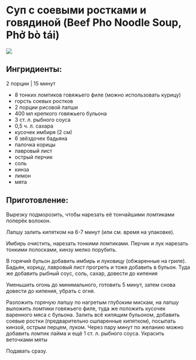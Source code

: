 # Суп с соевыми ростками и говядиной \(Beef Pho Noodle Soup, Phở bò tái\)

![](https://s-media-cache-ak0.pinimg.com/564x/70/74/49/707449611a7b1840050d7b5b3d0e0700.jpg)

## Ингридиенты:

2 порции \| 15 минут

* 8 тонких ломтиков говяжьего филе \(можно использовать курицу\)
* горсть соевых ростков
* 2 порции рисовой лапши
* 400 мл крепкого говяжьего бульона
* 3 ст. л. рыбного соуса
* 0,5 ч. л. сахара
* кусочек имбиря \(2 см\)
* 6 звёздочек бадьяна
* палочка корицы
* лавровый лист
* острый перчик
* соль
* кинза
* лимон
* мята

## Приготовление:

Вырезку подморозить, чтобы нарезать её тончайшими ломтиками поперёк волокон.

Лапшу залить кипятком на 6-7 минут \(или см. время на упаковке\).

Имбирь очистить, нарезать тонкими ломтиками. Перчик и лук нарезать тонкими полосками, кинзу мелко порубить.

В горячий бульон добавить имбирь и луковицу \(обжаренные на гриле\). Бадьян, корицу, лавровый лист прогреть и тоже добавить в бульон. Туда же добавить рыбный соус, соль, сахар, довести до кипения

Уменьшить огонь до минимального, готовить 5 минут, затем снова довести до кипения, убрать с огня.

Разложить горячую лапшу по нагретым глубоким мискам, на лапшу выложить ломтики говяжьего филе, туда же положить кусочек варенного мяса с бульона. Залить всё кипящим бульоном, добавить соевые ростки \(предварительно ошпаренные кипятком\), посыпать кинзой, острым перцем, луком. Через пару минут по желанию можно добавить ломтик лайма и ещё 1 ст. л. рыбного соуса. Украсить веточками мяты

Подавать сразу.

